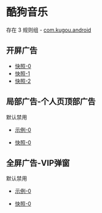 # 酷狗音乐

存在 3 规则组 - [com.kugou.android](/src/apps/com.kugou.android.ts)

## 开屏广告

- [快照-0](https://i.gkd.li/import/12775410)
- [快照-1](https://i.gkd.li/import/13426030)
- [快照-2](https://i.gkd.li/import/13468987)

## 局部广告-个人页顶部广告

默认禁用

- [示例-0](https://m.gkd.li/87047583/9e150986-2103-4130-a12f-12ed2b07ef90)

- [快照-0](https://i.gkd.li/import/13558426)

## 全屏广告-VIP弹窗

默认禁用

- [示例-0](https://m.gkd.li/87047583/84c1379f-5eb1-4982-b27b-35e267594101)

- [快照-0](https://i.gkd.li/import/13548005)
